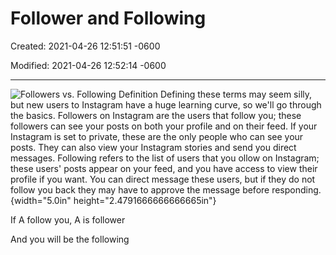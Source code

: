 # Follower and Following 

Created: 2021-04-26 12:51:51 -0600

Modified: 2021-04-26 12:52:14 -0600

---

![Followers vs. Following Definition Defining these terms may seem silly, but new users to Instagram have a huge learning curve, so we'll go through the basics. Followers on Instagram are the users that follow you; these followers can see your posts on both your profile and on their feed. If your Instagram is set to private, these are the only people who can see your posts. They can also view your Instagram stories and send you direct messages. Following refers to the list of users that you ollow on Instagram; these users' posts appear on your feed, and you have access to view their profile if you want. You can direct message these users, but if they do not follow you back they may have to approve the message before responding. ](../../media/Twitter-^M-Insgram-Instagram-Follower-and-Following-image1.png){width="5.0in" height="2.4791666666666665in"}





If A follow you, A is follower

And you will be the following


